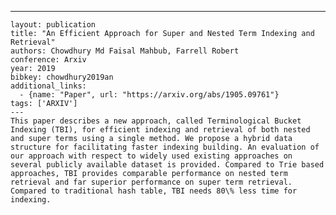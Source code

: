 ---
    layout: publication
    title: "An Efficient Approach for Super and Nested Term Indexing and Retrieval"
    authors: Chowdhury Md Faisal Mahbub, Farrell Robert
    conference: Arxiv
    year: 2019
    bibkey: chowdhury2019an
    additional_links:
      - {name: "Paper", url: "https://arxiv.org/abs/1905.09761"}
    tags: ['ARXIV']
    ---
    This paper describes a new approach, called Terminological Bucket Indexing (TBI), for efficient indexing and retrieval of both nested and super terms using a single method. We propose a hybrid data structure for facilitating faster indexing building. An evaluation of our approach with respect to widely used existing approaches on several publicly available dataset is provided. Compared to Trie based approaches, TBI provides comparable performance on nested term retrieval and far superior performance on super term retrieval. Compared to traditional hash table, TBI needs 80\% less time for indexing.